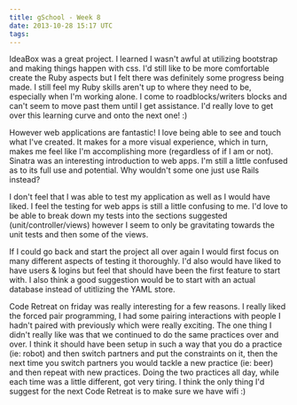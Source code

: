 ```yaml
---
title: gSchool - Week 8
date: 2013-10-28 15:17 UTC
tags:
---
```


<p>IdeaBox was a great project. I learned I wasn't awful at utilizing bootstrap and making things happen with css. I'd still like to be more comfortable create the Ruby aspects but I felt there was definitely some progress being made. I still feel my Ruby skills aren't up to where they need to be, especially when I'm working alone. I come to roadblocks/writers blocks and can't seem to move past them until I get assistance. I'd really love to get over this learning curve and onto the next one! :)</p>
<p>However web applications are fantastic! I love being able to see and touch what I've created. It makes for a more visual experience, which in turn, makes me feel like I'm accomplishing more (regardless of if I am or not). Sinatra was an interesting introduction to web apps. I'm still a little confused as to its full use and potential. Why wouldn't some one just use Rails instead?</p>
<p>I don't feel that I was able to test my application as well as I would have liked. I feel the testing for web apps is still a little confusing to me. I'd love to be able to break down my tests into the sections suggested (unit/controller/views) however I seem to only be gravitating towards the unit tests and then some of the views.</p>
<p>If I could go back and start the project all over again I would first focus on many different aspects of testing it thoroughly. I'd also would have liked to have users & logins but feel that should have been the first feature to start with. I also think a good suggestion would be to start with an actual database instead of utitlizing the YAML store.</p>
<p>Code Retreat on friday was really interesting for a few reasons. I really liked the forced pair programming, I had some pairing interactions with people I hadn't paired with previously which were really exciting. The one thing I didn't really like was that we continued to do the same practices over and over. I think it should have been setup in such a way that you do a practice (ie: robot) and then switch partners and put the constraints on it, then the next time you switch partners you would tackle a new practice (ie: beer) and then repeat with new practices. Doing the two practices all day, while each time was a little different, got very tiring. I think the only thing I'd suggest for the next Code Retreat is to make sure we have wifi :)</p>

